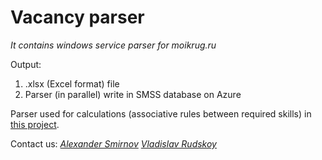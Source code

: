# Vacancy parser
_It contains windows service parser for moikrug.ru_

Output: 
1. .xlsx (Excel format) file
2. Parser (in parallel) write in SMSS database on Azure

Parser used for calculations (associative rules between required skills) in [this project](https://github.com/rudskoy/skills_associations). 

Contact us: 
_[Alexander Smirnov](vk.com/smirnov_a_v)_
_[Vladislav Rudskoy](vk.com/vladislav_rudskoy)_




